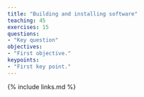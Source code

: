 ```yaml
---
title: "Building and installing software"
teaching: 45
exercises: 15
questions:
- "Key question"
objectives: 
- "First objective."
keypoints:
- "First key point."
---
```


{% include links.md %}